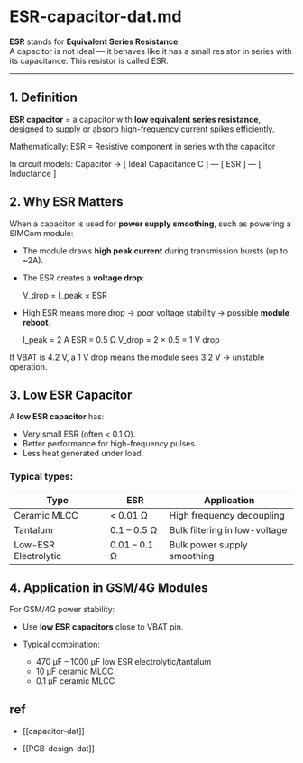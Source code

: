 
# ESR-capacitor-dat.md


**ESR** stands for **Equivalent Series Resistance**.  
A capacitor is not ideal — it behaves like it has a small resistor in series with its capacitance. This resistor is called ESR.

---

## 1. Definition

**ESR capacitor** = a capacitor with **low equivalent series resistance**, designed to supply or absorb high-frequency current spikes efficiently.

Mathematically: ESR = Resistive component in series with the capacitor

In circuit models: Capacitor → [ Ideal Capacitance C ] — [ ESR ] — [ Inductance ]

## 2. Why ESR Matters

When a capacitor is used for **power supply smoothing**, such as powering a SIMCom module:

- The module draws **high peak current** during transmission bursts (up to ~2A).
- The ESR creates a **voltage drop**:

    V_drop = I_peak × ESR

- High ESR means more drop → poor voltage stability → possible **module reboot**.

    I_peak = 2 A
    ESR = 0.5 Ω
    V_drop = 2 × 0.5 = 1 V drop

If VBAT is 4.2 V, a 1 V drop means the module sees 3.2 V → unstable operation.


## 3. Low ESR Capacitor

A **low ESR capacitor** has:
- Very small ESR (often < 0.1 Ω).
- Better performance for high-frequency pulses.
- Less heat generated under load.

### Typical types:
| Type               | ESR           | Application                      |
|--------------------|---------------|-----------------------------------|
| Ceramic MLCC      | < 0.01 Ω      | High frequency decoupling        |
| Tantalum          | 0.1 – 0.5 Ω  | Bulk filtering in low-voltage    |
| Low-ESR Electrolytic | 0.01 – 0.1 Ω | Bulk power supply smoothing      |

## 4. Application in GSM/4G Modules
For GSM/4G power stability:
- Use **low ESR capacitors** close to VBAT pin.
- Typical combination:

    - 470 µF – 1000 µF low ESR electrolytic/tantalum
    - 10 µF ceramic MLCC
    - 0.1 µF ceramic MLCC

## ref 

- [[capacitor-dat]]

- [[PCB-design-dat]]